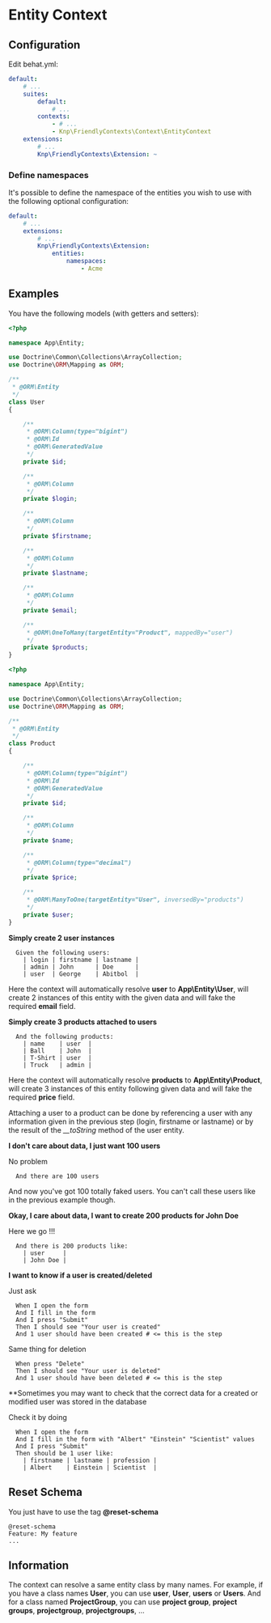 Entity Context
==============

Configuration
-------------
Edit behat.yml:

```yaml
default:
    # ...
    suites:
        default:
            # ...
        contexts:
            - # ...
            - Knp\FriendlyContexts\Context\EntityContext
    extensions:
        # ...
        Knp\FriendlyContexts\Extension: ~
```

### Define namespaces

It's possible to define the namespace of the entities you wish to use with the 
following  optional configuration:

```yaml
default:
    # ...
    extensions:
        # ...
        Knp\FriendlyContexts\Extension:
            entities:
                namespaces:
                    - Acme
```

Examples
--------
You have the following models (with getters and setters):

```php
<?php

namespace App\Entity;

use Doctrine\Common\Collections\ArrayCollection;
use Doctrine\ORM\Mapping as ORM;

/**
 * @ORM\Entity
 */
class User
{

    /**
     * @ORM\Column(type="bigint")
     * @ORM\Id
     * @ORM\GeneratedValue
     */
    private $id;

    /**
     * @ORM\Column
     */
    private $login;

    /**
     * @ORM\Column
     */
    private $firstname;

    /**
     * @ORM\Column
     */
    private $lastname;

    /**
     * @ORM\Column
     */
    private $email;

    /**
     * @ORM\OneToMany(targetEntity="Product", mappedBy="user")
     */
    private $products;
}
```

```php
<?php

namespace App\Entity;

use Doctrine\Common\Collections\ArrayCollection;
use Doctrine\ORM\Mapping as ORM;

/**
 * @ORM\Entity
 */
class Product
{

    /**
     * @ORM\Column(type="bigint")
     * @ORM\Id
     * @ORM\GeneratedValue
     */
    private $id;

    /**
     * @ORM\Column
     */
    private $name;

    /**
     * @ORM\Column(type="decimal")
     */
    private $price;

    /**
     * @ORM\ManyToOne(targetEntity="User", inversedBy="products")
     */
    private $user;
}
```

**Simply create 2 user instances**

```gherkin
  Given the following users:
    | login | firstname | lastname |
    | admin | John      | Doe      |
    | user  | George    | Abitbol  |
```

Here the context will automatically resolve **user** to **App\Entity\User**, will create 2 instances of this entity with the given data and will fake the required **email** field.

**Simply create 3 products attached to users**

```gherkin
  And the following products:
    | name    | user  |
    | Ball    | John  |
    | T-Shirt | user  |
    | Truck   | admin |
```

Here the context will automatically resolve **products** to **App\Entity\Product**, will create 3 instances of this entity following given data and will fake the required **price** field.

Attaching a user to a product can be done by referencing a user with any information given in the previous step (login, firstname or lastname) or by the result of the *__toString* method of the user entity.

**I don't care about data, I just want 100 users**

No problem

```gherkin
  And there are 100 users
```

And now you've got 100 totally faked users. You can't call these users like in the previous example though.

**Okay, I care about data, I want to create 200 products for John Doe**

Here we go !!!

```gherkin
  And there is 200 products like:
    | user     |
    | John Doe |
```

**I want to know if a user is created/deleted**

Just ask
```gherkin
  When I open the form
  And I fill in the form
  And I press "Submit"
  Then I should see "Your user is created"
  And 1 user should have been created # <= this is the step
```

Same thing for deletion
```gherkin
  When press "Delete"
  Then I should see "Your user is deleted"
  And 1 user should have been deleted # <= this is the step
```

**Sometimes you may want to check that the correct data for a created or modified user was stored in the database

Check it by doing
```gherkin
  When I open the form
  And I fill in the form with "Albert" "Einstein" "Scientist" values
  And I press "Submit"
  Then should be 1 user like:
    | firstname | lastname | profession |
    | Albert    | Einstein | Scientist  |
```

Reset Schema
------------
You just have to use the tag **@reset-schema**
```gherkin
@reset-schema
Feature: My feature
...
```

Information
-----------------
The context can resolve a same entity class by many names. For example, if you have a class names **User**, you can use **user**, **User**, **users** or **Users**. And for a class named **ProjectGroup**, you can use **project group**, **project groups**, **projectgroup**, **projectgroups**, ...
